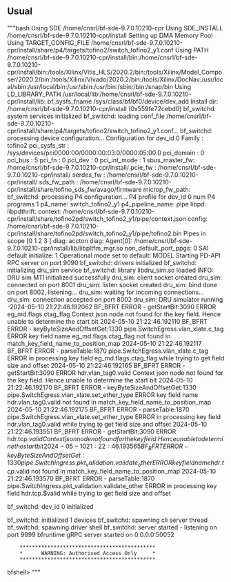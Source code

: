 ## Usual
"""bash
Using SDE /home/cnsrl/bf-sde-9.7.0.10210-cpr
Using SDE_INSTALL /home/cnsrl/bf-sde-9.7.0.10210-cpr/install
Setting up DMA Memory Pool
Using TARGET_CONFIG_FILE /home/cnsrl/bf-sde-9.7.0.10210-cpr/install/share/p4/targets/tofino2/switch_tofino2_y1.conf
Using PATH /home/cnsrl/bf-sde-9.7.0.10210-cpr/install/bin:/home/cnsrl/bf-sde-9.7.0.10210-cpr/install/bin:/tools/Xilinx/Vitis_HLS/2020.2/bin:/tools/Xilinx/Model_Composer/2020.2/bin:/tools/Xilinx/Vivado/2020.2/bin:/tools/Xilinx/DocNav:/usr/local/sbin:/usr/local/bin:/usr/sbin:/usr/bin:/sbin:/bin:/snap/bin
Using LD_LIBRARY_PATH /usr/local/lib:/home/cnsrl/bf-sde-9.7.0.10210-cpr/install/lib:
bf_sysfs_fname /sys/class/bf/bf0/device/dev_add
Install dir: /home/cnsrl/bf-sde-9.7.0.10210-cpr/install (0x559fe72cebd0)
bf_switchd: system services initialized
bf_switchd: loading conf_file /home/cnsrl/bf-sde-9.7.0.10210-cpr/install/share/p4/targets/tofino2/switch_tofino2_y1.conf...
bf_switchd: processing device configuration...
Configuration for dev_id 0
  Family        : tofino2
  pci_sysfs_str : /sys/devices/pci0000:00/0000:00:03.0/0000:05:00.0
  pci_domain    : 0
  pci_bus       : 5
  pci_fn        : 0
  pci_dev       : 0
  pci_int_mode  : 1
  sbus_master_fw: /home/cnsrl/bf-sde-9.7.0.10210-cpr/install/
  pcie_fw       : /home/cnsrl/bf-sde-9.7.0.10210-cpr/install/
  serdes_fw     : /home/cnsrl/bf-sde-9.7.0.10210-cpr/install/
  sds_fw_path   : /home/cnsrl/bf-sde-9.7.0.10210-cpr/install/share/tofino_sds_fw/avago/firmware
  microp_fw_path: 
bf_switchd: processing P4 configuration...
P4 profile for dev_id 0
num P4 programs 1
  p4_name: switch_tofino2_y1
  p4_pipeline_name: pipe
    libpd: 
    libpdthrift: 
    context: /home/cnsrl/bf-sde-9.7.0.10210-cpr/install/share/tofino2pd/switch_tofino2_y1/pipe/context.json
    config: /home/cnsrl/bf-sde-9.7.0.10210-cpr/install/share/tofino2pd/switch_tofino2_y1/pipe/tofino2.bin
  Pipes in scope [0 1 2 3 ]
  diag: 
  accton diag: 
  Agent[0]: /home/cnsrl/bf-sde-9.7.0.10210-cpr/install/lib/libpltfm_mgr.so
  non_default_port_ppgs: 0
  SAI default initialize: 1 
Operational mode set to default: MODEL
Starting PD-API RPC server on port 9090
bf_switchd: drivers initialized
bf_switchd: initializing dru_sim service
bf_switchd: library libdru_sim.so loaded
INFO: DRU sim MTI initialized successfully
dru_sim: client socket created
dru_sim: connected on port 8001
dru_sim: listen socket created
dru_sim: bind done on port 8002, listening...
dru_sim: waiting for incoming connections...
dru_sim: connection accepted on port 8002
dru_sim: DRU simulator running
-2024-05-10 21:22:46.192062 BF_BFRT ERROR - getStartBit:3090 ERROR eg_md.flags.ctag_flag Context json node not found for the key field. Hence unable to determine the start bit
2024-05-10 21:22:46.192110 BF_BFRT ERROR - keyByteSizeAndOffsetGet:1330 pipe.SwitchEgress.vlan_xlate.c_tag ERROR key field name eg_md.flags.ctag_flag not found in match_key_field_name_to_position_map 
2024-05-10 21:22:46.192117 BF_BFRT ERROR - parseTable:1870 pipe.SwitchEgress.vlan_xlate.c_tag ERROR in processing key field eg_md.flags.ctag_flag while trying to get field size and offset
2024-05-10 21:22:46.192165 BF_BFRT ERROR - getStartBit:3090 ERROR hdr.vlan_tag$0.$valid Context json node not found for the key field. Hence unable to determine the start bit
2024-05-10 21:22:46.192170 BF_BFRT ERROR - keyByteSizeAndOffsetGet:1330 pipe.SwitchEgress.vlan_xlate.set_ether_type ERROR key field name hdr.vlan_tag$0.$valid not found in match_key_field_name_to_position_map 
2024-05-10 21:22:46.192175 BF_BFRT ERROR - parseTable:1870 pipe.SwitchEgress.vlan_xlate.set_ether_type ERROR in processing key field hdr.vlan_tag$0.$valid while trying to get field size and offset
2024-05-10 21:22:46.193551 BF_BFRT ERROR - getStartBit:3090 ERROR hdr.tcp.$valid Context json node not found for the key field. Hence unable to determine the start bit
2024-05-10 21:22:46.193565 BF_BFRT ERROR - keyByteSizeAndOffsetGet:1330 pipe.SwitchIngress.pkt_validation.validate_other ERROR key field name hdr.tcp.$valid not found in match_key_field_name_to_position_map 
2024-05-10 21:22:46.193570 BF_BFRT ERROR - parseTable:1870 pipe.SwitchIngress.pkt_validation.validate_other ERROR in processing key field hdr.tcp.$valid while trying to get field size and offset

bf_switchd: dev_id 0 initialized

bf_switchd: initialized 1 devices
bf_switchd: spawning cli server thread
bf_switchd: spawning driver shell
bf_switchd: server started - listening on port 9999
bfruntime gRPC server started on 0.0.0.0:50052

        ********************************************
        *      WARNING: Authorised Access Only     *
        ********************************************
    

bfshell> 
"""